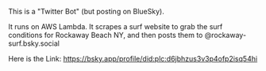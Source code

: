 This is a "Twitter Bot" (but posting on BlueSky). 

It runs on AWS Lambda. It scrapes a surf website to grab the surf conditions for Rockaway Beach NY, and then posts them to @rockaway-surf.bsky.social

Here is the Link:
https://bsky.app/profile/did:plc:d6jbhzus3v3p4ofp2isq54hi 
